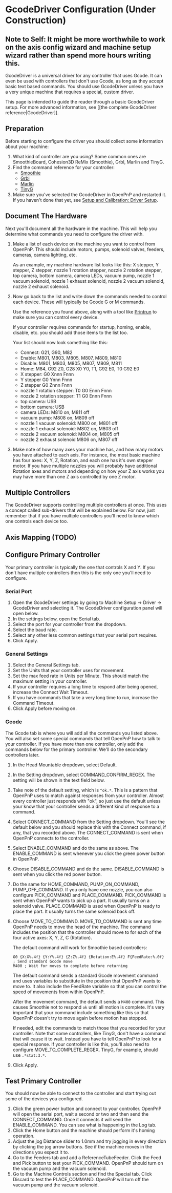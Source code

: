 # GcodeDriver Configuration (Under Construction)

## Note to Self: It might be more worthwhile to work on the axis config wizard and machine setup wizard rather than spend more hours writing this.

GcodeDriver is a universal driver for any controller that uses Gcode. It can even be used with controllers that don't use Gcode, as long as they accept basic text based commands. You should use GcodeDriver unless you have a very unique machine that requires a special, custom driver.

This page is intended to guide the reader through a basic GcodeDriver setup. For more advanced information, see [[the complete GcodeDriver reference|GcodeDriver]].

## Preparation

Before starting to configure the driver you should collect some information about your machine:
1. What kind of controller are you using? Some common ones are SmoothieBoard, Cohesion3D ReMix (Smoothie), Grbl, Marlin and TinyG.
2. Find the command reference for your controller:
    * [Smoothie](http://smoothieware.org/supported-g-codes)
    * [Grbl](https://github.com/gnea/grbl/blob/master/doc/markdown/commands.md)
    * [Marlin](http://marlinfw.org/meta/gcode/)
    * [TinyG](https://github.com/synthetos/TinyG/wiki/Gcode-Support)
3. Make sure you've selected the GcodeDriver in OpenPnP and restarted it. If you haven't done that yet, see [Setup and Calibration: Driver Setup](https://github.com/openpnp/openpnp/wiki/Setup-and-Calibration%3A-Driver-Setup).

## Document The Hardware

Next you'll document all the hardware in the machine. This will help you determine what commands you need to configure the driver with.

1. Make a list of each device on the machine you want to control from OpenPnP. This should include motors, pumps, solenoid valves, feeders, cameras, camera lighting, etc.
    
    As an example, my machine hardware list looks like this: X stepper, Y stepper, Z stepper, nozzle 1 rotation stepper, nozzle 2 rotation stepper, top camera, bottom camera, camera LEDs, vacuum pump, nozzle 1 vacuum solenoid, nozzle 1 exhaust solenoid, nozzle 2 vacuum solenoid, nozzle 2 exhaust solenoid.
2. Now go back to the list and write down the commands needed to control each device. These will typically be Gcode G or M commands.

    Use the reference you found above, along with a tool like [Printrun](https://github.com/kliment/Printrun) to make sure you can control every device.

    If your controller requires commands for startup, homing, enable, disable, etc. you should add those items to the list too.

    Your list should now look something like this:
    * Connect: G21, G90, M82
    * Enable: M801, M803, M805, M807, M809, M810
    * Disable: M801, M803, M805, M807, M809, M811
    * Home: M84, G92 Z0, G28 X0 Y0, T1, G92 E0, T0 G92 E0
    * X stepper: G0 Xnnn Fnnn
    * Y stepper G0 Ynnn Fnnn
    * Z stepper G0 Znnn Fnnn
    * nozzle 1 rotation stepper: T0 G0 Ennn Fnnn
    * nozzle 2 rotation stepper: T1 G0 Ennn Fnnn
    * top camera: USB
    * bottom camera: USB
    * camera LEDs: M810 on, M811 off
    * vacuum pump: M808 on, M809 off
    * nozzle 1 vacuum solenoid: M800 on, M801 off
    * nozzle 1 exhaust solenoid: M802 on, M803 off
    * nozzle 2 vacuum solenoid: M804 on, M805 off
    * nozzle 2 exhaust solenoid M806 on, M807 off
3. Make note of how many axes your machine has, and how many motors you have attached to each axis. For instance, the most basic machine has four axes: X, Y, Z, Rotation, and each one has it's own stepper motor. If you have multiple nozzles you will probably have additional Rotation axes and motors and depending on how your Z axis works you may have more than one Z axis controlled by one Z motor.

## Multiple Controllers

The GcodeDriver supports controlling multiple controllers at once. This uses a concept called sub-drivers that will be explained below. For now, just remember that if you have multiple controllers you'll need to know which one controls each device too.

## Axis Mapping (TODO)

## Configure Primary Controller

Your primary controller is typically the one that controls X and Y. If you don't have multiple controllers then this is the only one you'll need to configure.

### Serial Port
1. Open the GcodeDriver settings by going to Machine Setup -> Driver -> GcodeDriver and selecting it. The GcodeDriver configuration panel will open below.
2. In the settings below, open the Serial tab.
3. Select the port for your controller from the dropdown.
4. Select the baud rate.
5. Select any other less common settings that your serial port requires.
6. Click Apply.

### General Settings
1. Select the General Settings tab.
2. Set the Units that your controller uses for movement.
3. Set the max feed rate in Units per Minute. This should match the maximum setting in your controller.
4. If your controller requires a long time to respond after being opened, increase the Connect Wait Timeout.
5. If you have commands that take a very long time to run, increase the Command Timeout.
6. Click Apply before moving on.

### Gcode
The Gcode tab is where you will add all the commands you listed above. You will also set some special commands that tell OpenPnP how to talk to your controller. If you have more than one controller, only add the commands below for the primary controller. We'll do the secondary controllers later.

1. In the Head Mountable dropdown, select Default.
2. In the Setting dropdown, select COMMAND_CONFIRM_REGEX. The setting will be shown in the text field below.
3. Take note of the default setting, which is `^ok.*`. This is a pattern that OpenPnP uses to match against responses from your controller. Almost every controller just responds with "ok", so just use the default unless your know that your controller sends a different kind of response to a command.
4. Select CONNECT_COMMAND from the Setting dropdown. You'll see the default below and you should replace this with the Connect command, if any, that you recorded above. The CONNECT_COMMAND is sent when OpenPnP connects to the controller.
5. Select ENABLE_COMMAND and do the same as above. The ENABLE_COMMAND is sent whenever you click the green power button in OpenPnP.
6. Choose DISABLE_COMMAND and do the same. DISABLE_COMMAND is sent when you click the red power button.
7. Do the same for HOME_COMMAND, PUMP_ON_COMMAND, PUMP_OFF_COMMAND. If you only have one nozzle, you can also configure PICK_COMMAND and PLACE_COMMAND. PICK_COMMAND is sent when OpenPnP wants to pick up a part. It usually turns on a solenoid valve. PLACE_COMMAND is used when OpenPnP is ready to place the part. It usually turns the same solenoid back off.
8. Choose MOVE_TO_COMMAND. MOVE_TO_COMMAND is sent any time OpenPnP needs to move the head of the machine. The command includes the position that the controller should move to for each of the four active axes: X, Y, Z, C (Rotation).

    The default command will work for Smoothie based controllers:
    ```
    G0 {X:X%.4f} {Y:Y%.4f} {Z:Z%.4f} {Rotation:E%.4f} F{FeedRate:%.0f} ; Send standard Gcode move
    M400 ; Wait for moves to complete before returning
    ```

    The default command sends a standard Gcode movement command and uses variables to substitute in the position that OpenPnP wants to move to. It also include the FeedRate variable so that you can control the speed of movements from within OpenPnP.

    After the movement command, the default sends a `M400` command. This causes Smoothie not to respond `ok` until all motion is complete. It's very important that your command include something like this so that OpenPnP doesn't try to move again before motion has stopped.

    If needed, edit the commands to match those that you recorded for your controller. Note that some controllers, like TinyG, don't have a command that will cause it to wait. Instead you have to tell OpenPnP to look for a special response. If your controller is like this, you'll also need to configure MOVE_TO_COMPLETE_REGEX. TinyG, for example, should use `.*stat:3.*`.
9. Click Apply.

## Test Primary Controller
You should now be able to connect to the controller and start trying out some of the devices you configured.

1. Click the green power button and connect to your controller. OpenPnP will open the serial port, wait a second or two and then send the CONNECT_COMMAND. Once it connects it will send the ENABLE_COMMAND. You can see what is happening in the Log tab.
2. Click the Home button and the machine should perform it's homing operation.
3. Adjust the jog Distance slider to 1.0mm and try jogging in every direction by clicking the jog arrow buttons. See if the machine moves in the directions you expect it to.
4. Go to the Feeders tab and add a ReferenceTubeFeeder. Click the Feed and Pick button to test your PICK_COMMAND. OpenPnP should turn on the vacuum pump and the vacuum solenoid.
5. Go to the Machine Controls section and find the Special tab. Click Discard to test the PLACE_COMMAND. OpenPnP will turn off the vacuum pump and the vacuum solenoid.


